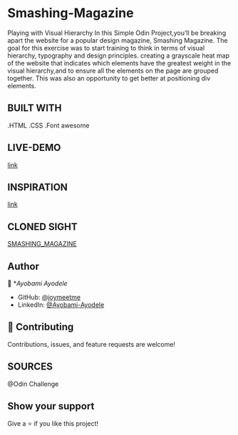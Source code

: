 # Smashing-Magazine
Playing with Visual Hierarchy In this Simple Odin Project,you’ll be breaking apart the website for a popular design magazine, Smashing Magazine. The goal for this exercise was to start training to think in terms of visual hierarchy, typography and design principles. creating a grayscale heat map of the website that indicates which elements have the greatest weight in the visual hierarchy,and to ensure all the elements on the page  are grouped together. This was also an opportunity to get better at positioning div elements.
## BUILT WITH
.HTML
.CSS
.Font awesome

## LIVE-DEMO
[link](https://joymeetme.github.io/Smashing-Magazine/)

## INSPIRATION
[link](https://web.archive.org/web/20170628134444/http://www.vanseodesign.com/blog/wp-content/uploads/2009/12/visual-hierarchy-compared.png)

## CLONED SIGHT
[SMASHING_MAGAZINE](https://www.smashingmagazine.com/)


## Author

👤 **Ayobami Ayodele*

- GitHub: [@joymeetme](https://github.com/joymeetme)
- LinkedIn: [@Ayobami-Ayodele](https://www.linkedin.com/in/ayobami-ayodele-641874190/) 
## 🤝 Contributing

Contributions, issues, and feature requests are welcome!

## SOURCES
@Odin Challenge

## Show your support

Give a ⭐️ if you like this project!
